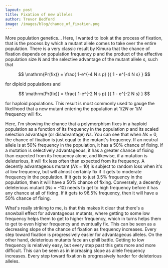 ```yaml
---
layout: post
title: Fixation of new alleles
author: Trevor Bedford
image: /images/blog/chance_of_fixation.png
---
```


More population genetics...  Here, I wanted to look at the process of fixation, that is the process by which a mutant allele comes to take over the entire population.  There is a very classic result by Kimura that the chance of fixation depends on population frequency <i>p</i> and the product of the effective population size <i>N</i> and the selective advantage of the mutant allele <i>s</i>, such that 

$$ \mathrm{Pr(fix)} = \frac{ 1-e^{-4 N s p} }{ 1 - e^{-4 N s} } $$

for diploid populations and

$$ \mathrm{Pr(fix)} = \frac{ 1-e^{-2 N s p} }{ 1 - e^{-2 N s} } $$

for haploid populations.  This result is most commonly used to gauge the likelihood that a new mutant entering the population at 1/2<i>N</i> or 1/<i>N</i> frequency will fix.

Here, I'm showing the chance that a polymorphism fixes in a haploid population as a function of its frequency in the population <i>p</i> and its scaled selection advantage (or disadvantage) <i>Ns</i>.  You can see that when <i>Ns</i> = 0, the chance of fixation is just equal to the mutant's frequency.  If an neutral allele is at 50% frequency in the population, it has a 50% chance of fixing.  If a mutation is selectively advantageous, it has a greater chance of fixing than expected from its frequency alone, and likewise, if a mutation is deleterious, it will fix less often than expected from its frequency.  A decently advantageous mutant (<i>Ns</i> = 10) is subject to random loss when it's at low frequency, but will almost certainly fix if it gets to moderate frequency in the population.  If it gets to just 3.5% frequency in the population, then it will have a 50% chance of fixing.  Conversely, a decently deleterious mutant (<i>Ns</i> = -10) needs to get to high frequency before it has any chance at all of fixing.  If it gets to 96.5% frequency, then it will have a 50% chance of fixing.

What's really striking to me, is that this makes it clear that there's a snowball effect for advantageous mutants, where getting to some low frequency helps them to get to higher frequency, which in turns helps them to get to even higher frequency and eventually fix.  This can be seen as a decreasing slope of the chance of fixation as frequency increases.  Every step toward fixation is progressively easier for advantageous alleles.  On the other hand, deleterious mutants face an uphill battle.  Getting to low frequency is relatively easy, but every step past this gets more and more difficult.  This can be seen as in increasing slope as allele frequency increases.  Every step toward fixation is progressively harder for deleterious alleles.
